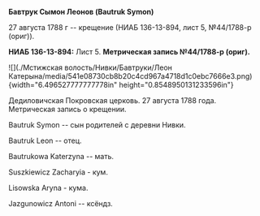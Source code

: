 **Бавтрук Сымон Леонов (Bautruk Symon)**

27 августа 1788 г -- крещение (НИАБ 136-13-894, лист 5, №44/1788-р
(ориг)).

**НИАБ 136-13-894:** Лист 5. **Метрическая запись №44/1788-р (ориг).**

![](./Мстижская волость/Нивки/Бавтруки/Леон Катерына/media/541e08730cb8b20c4cd967a4718d1c0ebc7666e3.png){width="6.496527777777778in"
height="0.8548950131233596in"}

Дедиловичская Покровская церковь. 27 августа 1788 года. Метрическая
запись о крещении.

Bautruk Symon -- сын родителей с деревни Нивки.

Bautruk Leon -- отец.

Bautrukowa Katerzyna -- мать.

Suszkiewicz Zacharyia - кум.

Lisowska Aryna - кума.

Jazgunowicz Antoni -- ксёндз.

